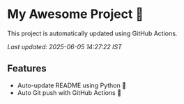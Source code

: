 # My Awesome Project 🚀

This project is automatically updated using GitHub Actions.

_Last updated: 2025-06-05 14:27:22 IST_

## Features
- Auto-update README using Python 🐍
- Auto Git push with GitHub Actions 🤖
